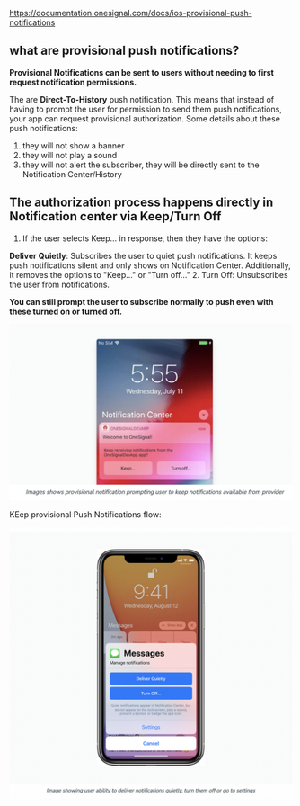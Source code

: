 https://documentation.onesignal.com/docs/ios-provisional-push-notifications

## what are provisional push notifications?

**Provisional Notifications can be sent to users without needing to first request notification permissions.**

The are **Direct-To-History** push notification. 
This means that instead of having to prompt the user for permission to send them push notifications, your app can request provisional authorization. Some details about these push notifications:

1. they will not show a banner
2. they will not play a sound
3. they will not alert the subscriber, they will be directly sent to the Notification Center/History

## The authorization process happens directly in Notification center via Keep/Turn Off

1. If the user selects Keep... in response, then they have the options:

**Deliver Quietly**: Subscribes the user to quiet push notifications. It keeps push notifications silent and only shows on Notification Center. Additionally, it removes the options to "Keep..." or "Turn off..."
2. Turn Off: Unsubscribes the user from notifications.

**You can still prompt the user to subscribe normally to push even with these turned on or turned off.**

![Provisional Push Auth](../images/provisionalpushauth.png)


KEep provisional Push Notifications flow:

![Keep flow](../images/keepprovisionalpushnotifs.png)